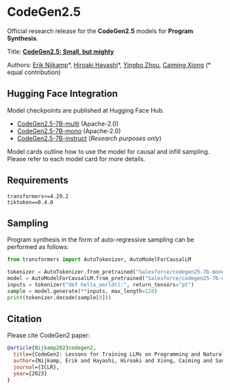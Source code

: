 # CodeGen2.5

Official research release for the **CodeGen2.5** models for **Program Synthesis**.

Title: [**CodeGen2.5: Small, but mighty**](https://blog.salesforceairesearch.com/codegen25)

Authors: [Erik Nijkamp](https://eriknijkamp.com)\*, [Hiroaki Hayashi](https://hiroakih.me/)\*, [Yingbo Zhou](https://scholar.google.com/citations?user=H_6RQ7oAAAAJ&hl=en), [Caiming Xiong](https://scholar.google.com/citations?user=vaSdahkAAAAJ&hl=en) (* equal contribution)

## Hugging Face Integration

Model checkpoints are published at Hugging Face Hub.

* [CodeGen2.5-7B-multi](https://huggingface.co/Salesforce/codegen25-7b-multi) (Apache-2.0)
* [CodeGen2.5-7B-mono](https://huggingface.co/Salesforce/codegen25-7B-mono) (Apache-2.0)
* [CodeGen2.5-7B-instruct](https://huggingface.co/Salesforce/codegen25-7B-instruct) (*Research purposes only*)

Model cards outline how to use the model for causal and infill sampling. Please refer to each model card for more details.

## Requirements

```
transformers>=4.29.2
tiktoken==0.4.0
```

## Sampling

Program synthesis in the form of auto-regressive sampling can be performed as follows:

```python
from transformers import AutoTokenizer, AutoModelForCausalLM

tokenizer = AutoTokenizer.from_pretrained("Salesforce/codegen25-7b-mono", trust_remote_code=True)
model = AutoModelForCausalLM.from_pretrained("Salesforce/codegen25-7b-mono")
inputs = tokenizer("def hello_world():", return_tensors="pt")
sample = model.generate(**inputs, max_length=128)
print(tokenizer.decode(sample[0]))
```

## Citation

Please cite CodeGen2 paper:

```bibtex
@article{Nijkamp2023codegen2,
  title={CodeGen2: Lessons for Training LLMs on Programming and Natural Languages},
  author={Nijkamp, Erik and Hayashi, Hiroaki and Xiong, Caiming and Savarese, Silvio and Zhou, Yingbo},
  journal={ICLR},
  year={2023}
}
```

